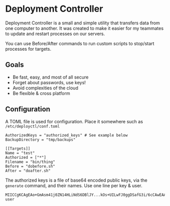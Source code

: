 # Deployment Controller

Deployment Controller is a small and simple utility that transfers data from one computer to another. It was 
created to make it easier for my teammates to update and restart processes on our servers.

You can use Before/After commands to run custom scripts to stop/start processes for targets.

## Goals

 * Be fast, easy, and most of all secure
 * Forget about passwords, use keys!
 * Avoid complexities of the cloud
 * Be flexible & cross platform

## Configuration

A TOML file is used for configuration. Place it somewhere such as `/etc/deployctl/conf.toml`

```
AuthorizedKeys = "authorized_keys" # See example below
BackupDirectory = "tmp/backups"

[[Targets]]
Name = "test"
Authorized = ["*"]
Filename = "bin/thing"
Before = "dobefore.sh"
After = "doafter.sh"
```

The authorized keys is a file of base64 encoded public keys, via the `generate` command, and their names. Use one line
per key & user.

```
MIICCgKCAgEAo+GmAsm41j0ZN14HLiNdS6DBlJY...kOs+UILwFJ0ggDSafG3i/6cCAwEAAQ== user
```